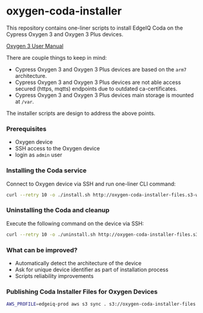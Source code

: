 # oxygen-coda-installer

This repository contains one-liner scripts to install EdgeIQ Coda on the Cypress Oxygen 3 and Oxygen 3 Plus devices. 

[Oxygen 3 User Manual](https://www.cypress.bc.ca/wp-content/uploads/2021/11/Oxygen-3-Manual-v1.9.pdf)

There are couple things to keep in mind:

* Cypress Oxygen 3 and Oxygen 3 Plus devices are based on the `arm7` architecture.
* Cypress Oxygen 3 and Oxygen 3 Plus devices are not able access secured (https, mqtts) endpoints due to outdated ca-certificates.
* Cypress Oxygen 3 and Oxygen 3 Plus devices main storage is mounted at `/var`.

The installer scripts are design to address the above points.

### Prerequisites

* Oxygen device
* SSH access to the Oxygen device
* login as `admin` user

### Installing the Coda service

Connect to Oxygen device via SSH and run one-liner CLI command:

```bash
curl --retry 10 -o ./install.sh http://oxygen-coda-installer-files.s3-website-us-east-1.amazonaws.com/install.sh && chmod +x ./install.sh && sh ./install.sh
```

### Uninstalling the Coda and cleanup

Execute the following command on the device via SSH:

```bash
curl --retry 10 -o ./uninstall.sh http://oxygen-coda-installer-files.s3-website-us-east-1.amazonaws.com/uninstall.sh && chmod +x ./uninstall.sh && sh ./uninstall.sh
```

### What can be improved?

* Automatically detect the architecture of the device
* Ask for unique device identifier as part of installation process
* Scripts reliability improvements

### Publishing Coda Installer Files for Oxygen Devices

```bash
AWS_PROFILE=edgeiq-prod aws s3 sync . s3://oxygen-coda-installer-files --exclude ".*"
```